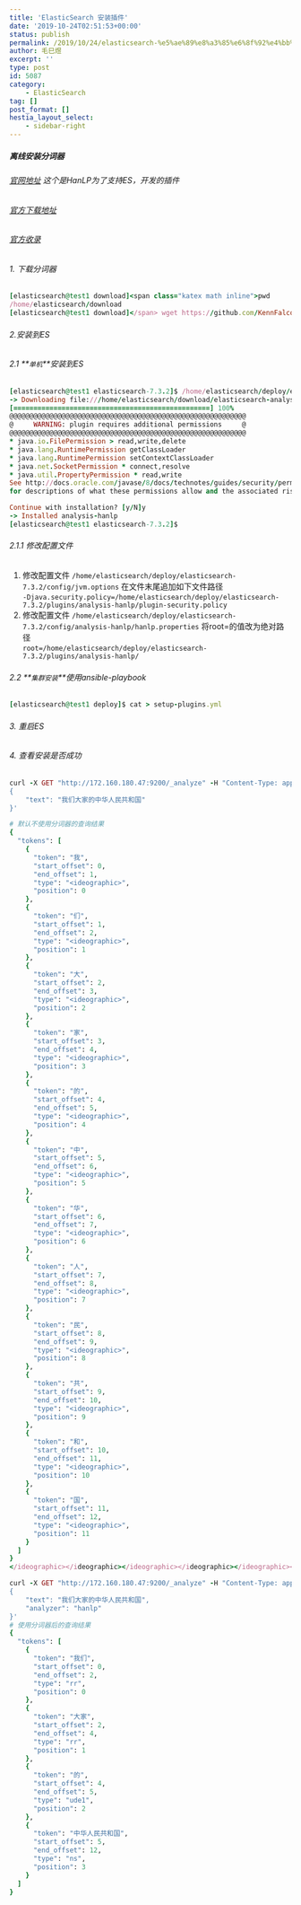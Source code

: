 ```yaml
---
title: 'ElasticSearch 安装插件'
date: '2019-10-24T02:51:53+00:00'
status: publish
permalink: /2019/10/24/elasticsearch-%e5%ae%89%e8%a3%85%e6%8f%92%e4%bb%b6
author: 毛巳煜
excerpt: ''
type: post
id: 5087
category:
    - ElasticSearch
tag: []
post_format: []
hestia_layout_select:
    - sidebar-right
---
```

##### 离线安装分词器

###### [官网地址](https://github.com/KennFalcon/elasticsearch-analysis-hanlp "官网地址") 这个是HanLP为了支持ES，开发的插件

###### [官方下载地址](https://github.com/KennFalcon/elasticsearch-analysis-hanlp/releases "官方下载地址")

###### [官方收录](https://github.com/hankcs/HanLP/wiki/%E8%A1%8D%E7%94%9F%E9%A1%B9%E7%9B%AE#elasticsearch-analysis-hanlpkennfalcon "官方收录")

###### 1. 下载分词器

```ruby
[elasticsearch@test1 download]<span class="katex math inline">pwd
/home/elasticsearch/download
[elasticsearch@test1 download]</span> wget https://github.com/KennFalcon/elasticsearch-analysis-hanlp/releases/download/v7.3.2/elasticsearch-analysis-hanlp-7.3.2.zip

```

###### 2.安装到ES

###### 2.1 **`单机`**安装到ES

```ruby
[elasticsearch@test1 elasticsearch-7.3.2]$ /home/elasticsearch/deploy/elasticsearch-7.3.2/bin/elasticsearch-plugin install file:///home/elasticsearch/download/elasticsearch-analysis-hanlp-7.3.2.zip
-> Downloading file:///home/elasticsearch/download/elasticsearch-analysis-hanlp-7.3.2.zip
[=================================================] 100%
@@@@@@@@@@@@@@@@@@@@@@@@@@@@@@@@@@@@@@@@@@@@@@@@@@@@@@@@@@@
@     WARNING: plugin requires additional permissions     @
@@@@@@@@@@@@@@@@@@@@@@@@@@@@@@@@@@@@@@@@@@@@@@@@@@@@@@@@@@@
* java.io.FilePermission > read,write,delete
* java.lang.RuntimePermission getClassLoader
* java.lang.RuntimePermission setContextClassLoader
* java.net.SocketPermission * connect,resolve
* java.util.PropertyPermission * read,write
See http://docs.oracle.com/javase/8/docs/technotes/guides/security/permissions.html
for descriptions of what these permissions allow and the associated risks.

Continue with installation? [y/N]y
-> Installed analysis-hanlp
[elasticsearch@test1 elasticsearch-7.3.2]$

```

###### 2.1.1 修改配置文件

1. 修改配置文件 `/home/elasticsearch/deploy/elasticsearch-7.3.2/config/jvm.options` 在文件末尾追加如下文件路径  
  `-Djava.security.policy=/home/elasticsearch/deploy/elasticsearch-7.3.2/plugins/analysis-hanlp/plugin-security.policy`
2. 修改配置文件 `/home/elasticsearch/deploy/elasticsearch-7.3.2/config/analysis-hanlp/hanlp.properties` 将root=的值改为绝对路径  
  `root=/home/elasticsearch/deploy/elasticsearch-7.3.2/plugins/analysis-hanlp/`

###### 2.2 **`集群安装`**使用ansible-playbook

```ruby
[elasticsearch@test1 deploy]$ cat > setup-plugins.yml 
```

###### 3. 重启ES

###### 4. 查看安装是否成功

```ruby
curl -X GET "http://172.160.180.47:9200/_analyze" -H "Content-Type: application/json" -d '
{
    "text": "我们大家的中华人民共和国"
}'

# 默认不使用分词器的查询结果
{
  "tokens": [
    {
      "token": "我",
      "start_offset": 0,
      "end_offset": 1,
      "type": "<ideographic>",
      "position": 0
    },
    {
      "token": "们",
      "start_offset": 1,
      "end_offset": 2,
      "type": "<ideographic>",
      "position": 1
    },
    {
      "token": "大",
      "start_offset": 2,
      "end_offset": 3,
      "type": "<ideographic>",
      "position": 2
    },
    {
      "token": "家",
      "start_offset": 3,
      "end_offset": 4,
      "type": "<ideographic>",
      "position": 3
    },
    {
      "token": "的",
      "start_offset": 4,
      "end_offset": 5,
      "type": "<ideographic>",
      "position": 4
    },
    {
      "token": "中",
      "start_offset": 5,
      "end_offset": 6,
      "type": "<ideographic>",
      "position": 5
    },
    {
      "token": "华",
      "start_offset": 6,
      "end_offset": 7,
      "type": "<ideographic>",
      "position": 6
    },
    {
      "token": "人",
      "start_offset": 7,
      "end_offset": 8,
      "type": "<ideographic>",
      "position": 7
    },
    {
      "token": "民",
      "start_offset": 8,
      "end_offset": 9,
      "type": "<ideographic>",
      "position": 8
    },
    {
      "token": "共",
      "start_offset": 9,
      "end_offset": 10,
      "type": "<ideographic>",
      "position": 9
    },
    {
      "token": "和",
      "start_offset": 10,
      "end_offset": 11,
      "type": "<ideographic>",
      "position": 10
    },
    {
      "token": "国",
      "start_offset": 11,
      "end_offset": 12,
      "type": "<ideographic>",
      "position": 11
    }
  ]
}
</ideographic></ideographic></ideographic></ideographic></ideographic></ideographic></ideographic></ideographic></ideographic></ideographic></ideographic></ideographic>
```

```ruby
curl -X GET "http://172.160.180.47:9200/_analyze" -H "Content-Type: application/json" -d '
{
    "text": "我们大家的中华人民共和国",
    "analyzer": "hanlp"
}'
# 使用分词器后的查询结果
{
  "tokens": [
    {
      "token": "我们",
      "start_offset": 0,
      "end_offset": 2,
      "type": "rr",
      "position": 0
    },
    {
      "token": "大家",
      "start_offset": 2,
      "end_offset": 4,
      "type": "rr",
      "position": 1
    },
    {
      "token": "的",
      "start_offset": 4,
      "end_offset": 5,
      "type": "ude1",
      "position": 2
    },
    {
      "token": "中华人民共和国",
      "start_offset": 5,
      "end_offset": 12,
      "type": "ns",
      "position": 3
    }
  ]
}



```